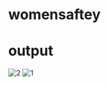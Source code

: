 # womensaftey
# output
![2](https://github.com/Jawahir-Singh/womensaftey/assets/111380334/b0af51f6-ad52-4b55-ac9f-e80eb96d4ae5)
![1](https://github.com/Jawahir-Singh/womensaftey/assets/111380334/680a837c-1701-4882-ba9e-afebca10acc7)

